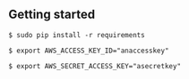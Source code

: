 ## Getting started

```$ sudo pip install -r requirements```

```$ export AWS_ACCESS_KEY_ID="anaccesskey"```

```$ export AWS_SECRET_ACCESS_KEY="asecretkey"```
